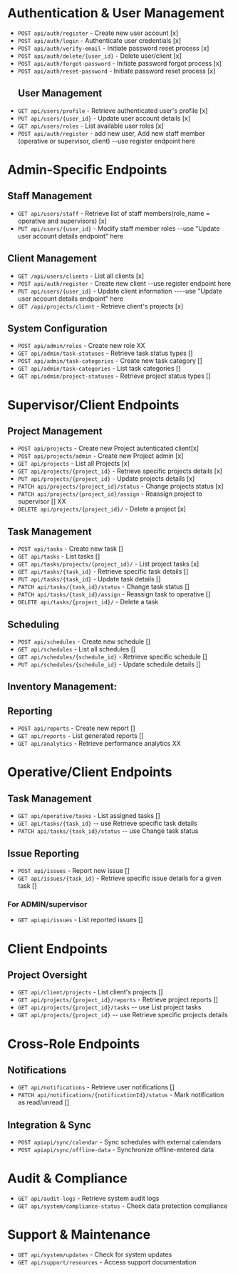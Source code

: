 # Authentication & User Management
- `POST api/auth/register` - Create new user account [x]
- `POST api/auth/login` - Authenticate user credentials [x]
- `POST api/auth/verify-email` - Initiate password reset process [x]
- `POST api/auth/delete/{user_id}` - Delete user/client [x]
- `POST api/auth/forgot-password` - Initiate password forgot process [x]
- `POST api/auth/reset-password` - Initiate password reset process [x]
    ## User Management
- `GET api/users/profile` - Retrieve authenticated user's profile [x]
- `PUT api/users/{user_id}` - Update user account details [x]
- `GET api/users/roles` - List available user roles  [x]
- `POST api/auth/register` - add new user, Add new staff member (operative or supervisor, client) --use register endpoint here

# Admin-Specific Endpoints
## Staff Management
- `GET api/users/staff` - Retrieve list of staff members(role_name = operative and supervisors) [x]
- `PUT api/users/{user_id}` - Modify staff member roles --use "Update user account details endpoint" here

## Client Management
- `GET /api/users/clients` - List all clients [x]
- `POST api/auth/register` - Create new client --use register endpoint here
- `PUT api/users/{user_id}` - Update client information ----use "Update user account details endpoint" here
- `GET /api/projects/client` - Retrieve client's projects [x]

## System Configuration
- `POST api/admin/roles` - Create new role XX
- `GET api/admin/task-statuses` - Retrieve task status types []
- `POST api/admin/task-categories` - Create new task category []
- `GET api/admin/task-categories` - List task categories []
- `GET api/admin/project-statuses` - Retrieve project status types []

# Supervisor/Client Endpoints
## Project Management
- `POST api/projects` - Create new Project autenticated client[x]
- `POST api/projects/admin` - Create new Project admin [x]
- `GET api/projects` - List all Projects [x]
- `GET api/projects/{project_id}` - Retrieve specific projects details [x]
- `PUT api/projects/{project_id}` - Update projects details [x]
- `PATCH api/projects/{project_id}/status` - Change projects status [x]
- `PATCH api/projects/{project_id}/assign` - Reassign project to supervisor [] XX
- `DELETE api/projects/{project_id}/` - Delete a project [x]

## Task Management
- `POST api/tasks` - Create new task []
- `GET api/tasks` - List tasks []
- `GET api/tasks/projects/{project_id}/` - List project tasks [x]
- `GET api/tasks/{task_id}` - Retrieve specific task details []
- `PUT api/tasks/{task_id}` - Update task details []
- `PATCH api/tasks/{task_id}/status` - Change task status []
- `PATCH api/tasks/{task_id}/assign` - Reassign task to operative []
- `DELETE api/tasks/{project_id}/` - Delete a task

## Scheduling
- `POST api/schedules` - Create new schedule []
- `GET api/schedules` - List all schedules []
- `GET api/schedules/{schedule_id}` - Retrieve specific schedule []
- `PUT api/schedules/{schedule_id}` - Update schedule details []

## Inventory Management:

## Reporting
- `POST api/reports` - Create new report []
- `GET api/reports` - List generated reports []
- `GET api/analytics` - Retrieve performance analytics XX

# Operative/Client Endpoints
## Task Management
- `GET api/operative/tasks` - List assigned tasks []
- `GET api/tasks/{task_id}` -- use Retrieve specific task details
- `PATCH api/tasks/{task_id}/status` -- use Change task status

## Issue Reporting
- `POST api/issues` - Report new issue []
- `GET api/issues/{task_id}` - Retrieve specific issue details for a given task []
### For ADMIN/supervisor
- `GET apiapi/issues` - List reported issues []

# Client Endpoints
## Project Oversight
- `GET api/client/projects` - List client's projects []
- `GET api/projects/{project_id}/reports` - Retrieve project reports []
- `GET api/projects/{project_id}/tasks` -- use List project tasks
- `GET api/projects/{project_id}` -- use Retrieve specific projects details

# Cross-Role Endpoints
## Notifications
- `GET api/notifications` - Retrieve user notifications []
- `PATCH api/notifications/{notificationId}/status` - Mark notification as read/unread []

## Integration & Sync
- `POST apiapi/sync/calendar` - Sync schedules with external calendars
- `POST apiapi/sync/offline-data` - Synchronize offline-entered data

# Audit & Compliance
- `GET api/audit-logs` - Retrieve system audit logs
- `GET api/system/compliance-status` - Check data protection compliance

# Support & Maintenance
- `GET api/system/updates` - Check for system updates
- `GET api/support/resources` - Access support documentation
